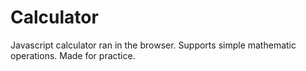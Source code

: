 # Calculator

Javascript calculator ran in the browser. Supports simple mathematic operations. Made for practice.

